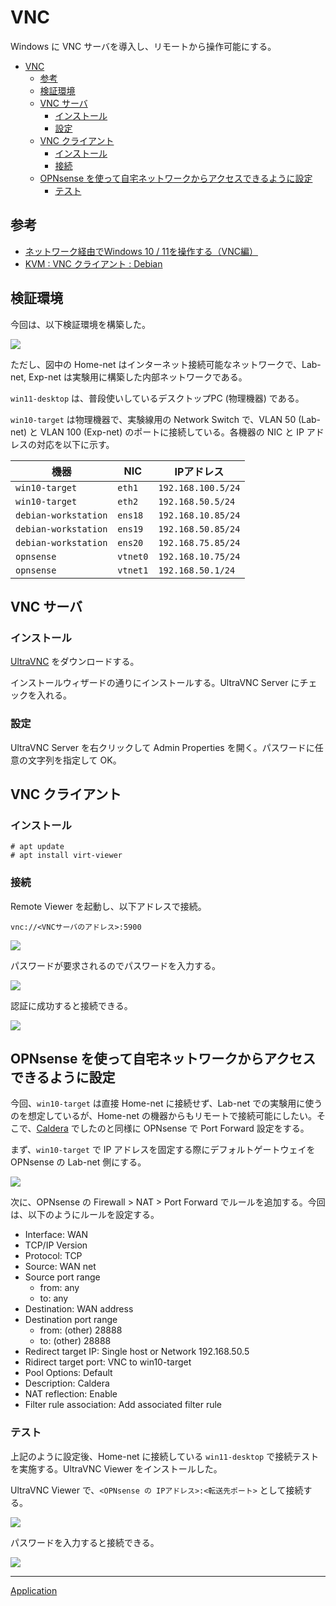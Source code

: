 # VNC
Windows に VNC サーバを導入し、リモートから操作可能にする。

- [VNC](#vnc)
  - [参考](#参考)
  - [検証環境](#検証環境)
  - [VNC サーバ](#vnc-サーバ)
    - [インストール](#インストール)
    - [設定](#設定)
  - [VNC クライアント](#vnc-クライアント)
    - [インストール](#インストール-1)
    - [接続](#接続)
  - [OPNsense を使って自宅ネットワークからアクセスできるように設定](#opnsense-を使って自宅ネットワークからアクセスできるように設定)
    - [テスト](#テスト)


## 参考
- [ネットワーク経由でWindows 10 / 11を操作する（VNC編）](https://pcmanabu.com/windows-10-vnc/)
- [KVM : VNC クライアント : Debian](https://www.server-world.info/query?os=Debian_12&p=kvm&f=7)

## 検証環境
今回は、以下検証環境を構築した。

![](fig/01_env.drawio.png)

ただし、図中の Home-net はインターネット接続可能なネットワークで、Lab-net, Exp-net は実験用に構築した内部ネットワークである。

`win11-desktop` は、普段使いしているデスクトップPC (物理機器) である。

`win10-target` は物理機器で、実験線用の Network Switch で、VLAN 50 (Lab-net) と VLAN 100 (Exp-net) のポートに接続している。各機器の NIC と IP アドレスの対応を以下に示す。

|機器|NIC|IPアドレス|
|---|---|---|
|`win10-target`|`eth1`|`192.168.100.5/24`|
|`win10-target`|`eth2`|`192.168.50.5/24`|
|`debian-workstation`|`ens18`|`192.168.10.85/24`|
|`debian-workstation`|`ens19`|`192.168.50.85/24`|
|`debian-workstation`|`ens20`|`192.168.75.85/24`|
|`opnsense`|`vtnet0`|`192.168.10.75/24`|
|`opnsense`|`vtnet1`|`192.168.50.1/24`|


## VNC サーバ
### インストール
[UltraVNC](https://forest.watch.impress.co.jp/library/software/ultravnc/) をダウンロードする。

インストールウィザードの通りにインストールする。UltraVNC Server にチェックを入れる。

### 設定
UltraVNC Server を右クリックして Admin Properties を開く。パスワードに任意の文字列を指定して OK。

## VNC クライアント
### インストール
```
# apt update
# apt install virt-viewer
```

### 接続
Remote Viewer を起動し、以下アドレスで接続。

`vnc://<VNCサーバのアドレス>:5900`

![](fig/02_vnc_viewer.png)

パスワードが要求されるのでパスワードを入力する。

![](fig/03_authentication.png)

認証に成功すると接続できる。

![](fig/04_vnc_connection.png)

## OPNsense を使って自宅ネットワークからアクセスできるように設定
今回、`win10-target` は直接 Home-net に接続せず、Lab-net での実験用に使うのを想定しているが、Home-net の機器からもリモートで接続可能にしたい。そこで、[Caldera](../Caldera/README.md) でしたのと同様に OPNsense で Port Forward 設定をする。

まず、`win10-target` で IP アドレスを固定する際にデフォルトゲートウェイを OPNsense の Lab-net 側にする。

![](fig/05_ip.png)

次に、OPNsense の Firewall > NAT > Port Forward でルールを追加する。今回は、以下のようにルールを設定する。

- Interface: WAN
- TCP/IP Version
- Protocol: TCP
- Source: WAN net
- Source port range
  - from: any
  - to: any
- Destination: WAN address
- Destination port range
  - from: (other) 28888
  - to: (other) 28888
- Redirect target IP: Single host or Network 192.168.50.5
- Ridirect target port: VNC to win10-target
- Pool Options: Default
- Description: Caldera
- NAT reflection: Enable
- Filter rule association: Add associated filter rule

### テスト
上記のように設定後、Home-net に接続している `win11-desktop` で接続テストを実施する。UltraVNC Viewer をインストールした。

UltraVNC Viewer で、`<OPNsense の IPアドレス>:<転送先ポート>` として接続する。

![](fig/06_ultravnc_win11.png)

パスワードを入力すると接続できる。

![](fig/07_vnc_home-net.png)


---

[Application](../README.md)
